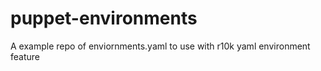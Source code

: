 # puppet-environments
A example repo of enviornments.yaml to use with r10k yaml environment feature
